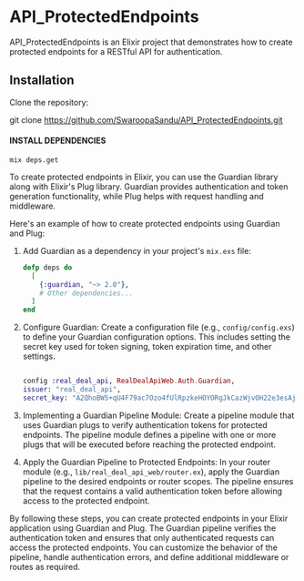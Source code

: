 # API_ProtectedEndpoints




API_ProtectedEndpoints is an Elixir project that demonstrates how to create protected endpoints for a RESTful API for authentication.

## Installation

  Clone the repository:
  
   git clone https://github.com/SwaroopaSandu/API_ProtectedEndpoints.git
   
#### INSTALL DEPENDENCIES
```
mix deps.get
```   

To create protected endpoints in Elixir, you can use the Guardian library along with Elixir's Plug library. Guardian provides authentication and token generation functionality, while Plug helps with request handling and middleware.

Here's an example of how to create protected endpoints using Guardian and Plug:

1. Add Guardian as a dependency in your project's `mix.exs` file:
   ```elixir
   defp deps do
     [
       {:guardian, "~> 2.0"},
       # Other dependencies...
     ]
   end
   ```

2. Configure Guardian:
   Create a configuration file (e.g., `config/config.exs`) to define your Guardian configuration options. This includes setting the secret key used for token signing, token expiration time, and other settings.
   ```elixir
   
   config :real_deal_api, RealDealApiWeb.Auth.Guardian,
   issuer: "real_deal_api",
   secret_key: "A2QhoBW5+qU4F79ac7Ozo4fUlRpzkeHOYORgJkCazWjvOH22e3esAjryekV/+5Qs"
   
   ```

3. Implementing a Guardian Pipeline Module:
   Create a pipeline module that uses Guardian plugs to verify authentication tokens for protected endpoints. The pipeline module defines a pipeline with one or more plugs that will be executed before reaching the protected endpoint.
   

4. Apply the Guardian Pipeline to Protected Endpoints:
   In your router module (e.g., `lib/real_deal_api_web/router.ex`), apply the Guardian pipeline to the desired endpoints or router scopes. The pipeline ensures that the request contains a valid authentication token before allowing access to the protected endpoint.
  


By following these steps, you can create protected endpoints in your Elixir application using Guardian and Plug. The Guardian pipeline verifies the authentication token and ensures that only authenticated requests can access the protected endpoints. You can customize the behavior of the pipeline, handle authentication errors, and define additional middleware or routes as required.
